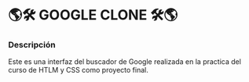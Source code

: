 # 🌎🛠 GOOGLE CLONE 🛠🌎
### Descripción
Este es una interfaz del buscador de Google realizada en la practica del curso de HTLM y CSS como proyecto final.
